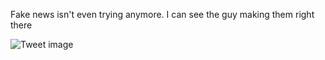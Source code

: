 Fake news isn't even trying anymore. I can see the guy making them right there


![Tweet image](/asset/crosspoast/FbrZGxraUAAm0va.jpg)

